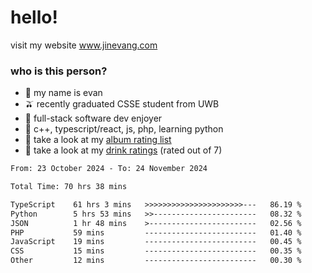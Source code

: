 # hello!

visit my website www.jinevang.com

### who is this person?
- 🦦 my name is evan                                                                  
- 🫒 recently graduated CSSE student from UWB
- 🥕 full-stack software dev enjoyer
- 🍚 c++, typescript/react, js, php, learning python
- 🎹 take a look at my [album rating list](https://bit.ly/albumratings)
- 🧋 take a look at my [drink ratings](https://bit.ly/drinkratings) (rated out of 7)

<!---
jinevang/jinevang is a ✨ special ✨ repository because its `README.md` (this file) appears on your GitHub profile.
You can click the Preview link to take a look at your changes.
--->
<!--START_SECTION:waka-->

```txt
From: 23 October 2024 - To: 24 November 2024

Total Time: 70 hrs 38 mins

TypeScript    61 hrs 3 mins   >>>>>>>>>>>>>>>>>>>>>>---   86.19 %
Python        5 hrs 53 mins   >>-----------------------   08.32 %
JSON          1 hr 48 mins    >------------------------   02.56 %
PHP           59 mins         -------------------------   01.40 %
JavaScript    19 mins         -------------------------   00.45 %
CSS           15 mins         -------------------------   00.35 %
Other         12 mins         -------------------------   00.30 %
```

<!--END_SECTION:waka-->
